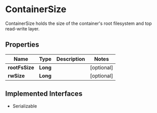 

# ContainerSize

ContainerSize holds the size of the container's root filesystem and top read-write layer.

## Properties

| Name | Type | Description | Notes |
|------------ | ------------- | ------------- | -------------|
|**rootFsSize** | **Long** |  |  [optional] |
|**rwSize** | **Long** |  |  [optional] |


## Implemented Interfaces

* Serializable


